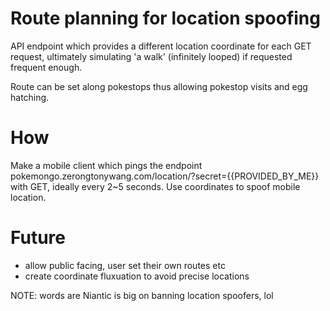 # Route planning for location spoofing
API endpoint which provides a different location coordinate for each GET request, ultimately simulating 'a walk' (infinitely looped) if requested frequent enough. 

Route can be set along pokestops thus allowing pokestop visits and egg hatching.

# How
Make a mobile client which pings the endpoint pokemongo.zerongtonywang.com/location/?secret={{PROVIDED_BY_ME}} with GET, ideally every 2~5 seconds. Use coordinates to spoof mobile location.

# Future
* allow public facing, user set their own routes etc
* create coordinate fluxuation to avoid precise locations

NOTE: words are Niantic is big on banning location spoofers, lol
